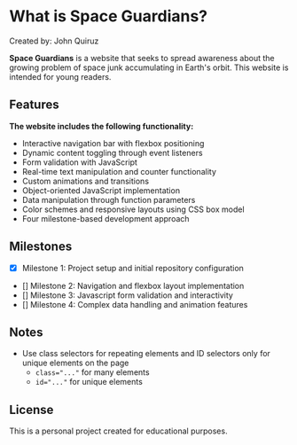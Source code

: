 # What is Space Guardians?

Created by: John Quiruz

**Space Guardians** is a website that seeks to spread awareness about the growing problem of space junk accumulating in Earth's orbit. This website is intended for young readers.

## Features

**The website includes the following functionality:**

* Interactive navigation bar with flexbox positioning
* Dynamic content toggling through event listeners
* Form validation with JavaScript
* Real-time text manipulation and counter functionality
* Custom animations and transitions
* Object-oriented JavaScript implementation
* Data manipulation through function parameters
* Color schemes and responsive layouts using CSS box model
* Four milestone-based development approach

## Milestones

* [x] Milestone 1: Project setup and initial repository configuration
* [] Milestone 2: Navigation and flexbox layout implementation
* [] Milestone 3: Javascript form validation and interactivity
* [] Milestone 4: Complex data handling and animation features

## Notes

- Use class selectors for repeating elements and ID selectors only for unique elements on the page
  - `class="..."` for many elements
  - `id="..."` for unique elements

## License
This is a personal project created for educational purposes.